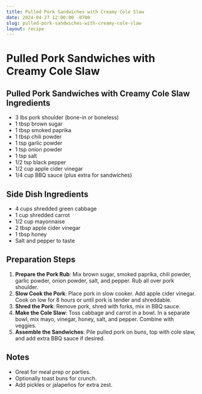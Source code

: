```yaml
---
title: Pulled Pork Sandwiches with Creamy Cole Slaw
date: 2024-04-27 12:00:00 -0700
slug: pulled-pork-sandwiches-with-creamy-cole-slaw
layout: recipe
---
```


# Pulled Pork Sandwiches with Creamy Cole Slaw

## Pulled Pork Sandwiches with Creamy Cole Slaw Ingredients
- 3 lbs pork shoulder (bone-in or boneless)
- 1 tbsp brown sugar
- 1 tbsp smoked paprika
- 1 tbsp chili powder
- 1 tsp garlic powder
- 1 tsp onion powder
- 1 tsp salt
- 1/2 tsp black pepper
- 1/2 cup apple cider vinegar
- 1/4 cup BBQ sauce (plus extra for sandwiches)

## Side Dish Ingredients
- 4 cups shredded green cabbage
- 1 cup shredded carrot
- 1/2 cup mayonnaise
- 2 tbsp apple cider vinegar
- 1 tbsp honey
- Salt and pepper to taste

## Preparation Steps
1. **Prepare the Pork Rub**: Mix brown sugar, smoked paprika, chili powder, garlic powder, onion powder, salt, and pepper. Rub all over pork shoulder.
2. **Slow Cook the Pork**: Place pork in slow cooker. Add apple cider vinegar. Cook on low for 8 hours or until pork is tender and shreddable.
3. **Shred the Pork**: Remove pork, shred with forks, mix in BBQ sauce.
4. **Make the Cole Slaw**: Toss cabbage and carrot in a bowl. In a separate bowl, mix mayo, vinegar, honey, salt, and pepper. Combine with veggies.
5. **Assemble the Sandwiches**: Pile pulled pork on buns, top with cole slaw, and add extra BBQ sauce if desired.

## Notes
- Great for meal prep or parties.
- Optionally toast buns for crunch.
- Add pickles or jalapeños for extra zest.
